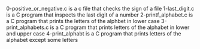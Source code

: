 0-positive_or_negative.c is a c file that checks the sign of a file
1-last_digit.c is a C program that inspects the last digit of a number
2-printf_alphabet.c is a C program that prints the letters of the alphbet in lower case
3-print_alphabets.c is a C program that prints letters of the alphabet in lower and upper case
4-print_alphabt is a C program that prints letters of the alphabet except some letters
